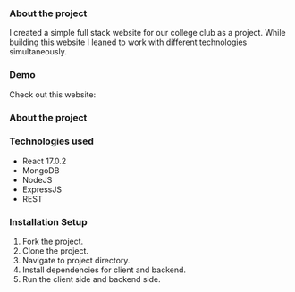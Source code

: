 ### About the project
I created a simple full stack website for our college club as a project. While building this website I leaned  to work with different technologies simultaneously. 


### Demo
Check out this website: 

### About the project


### Technologies used
* React 17.0.2
* MongoDB
* NodeJS
* ExpressJS
* REST

### Installation Setup
1. Fork the project.
2. Clone the project.
3. Navigate to project directory.
4. Install dependencies for client and backend.
5. Run the client side and backend side.